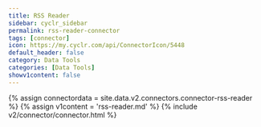 ```yaml
---
title: RSS Reader
sidebar: cyclr_sidebar
permalink: rss-reader-connector
tags: [connector]
icon: https://my.cyclr.com/api/ConnectorIcon/5448
default_header: false
category: Data Tools
categories: [Data Tools]
showv1content: false
---
```

{% assign connectordata = site.data.v2.connectors.connector-rss-reader %}
{% assign v1content = 'rss-reader.md' %}
{% include v2/connector/connector.html %}	